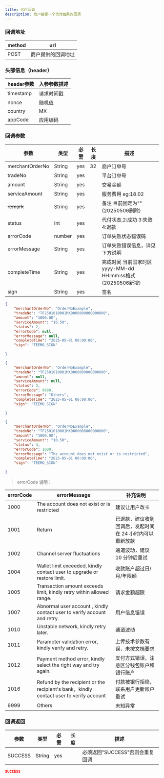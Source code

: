 ```yaml
---
title: 代付回调
description: 商户接受一个代付结果的回调
---
```


### 回调地址

| method | url                |
| ------ | ------------------ |
| POST   | 商户提供的回调地址 |

### 头部信息（header）

| header参数 | 入参参数描述 |
|----------|--------|
| timestamp | 请求时间戳  |
| nonce    | 随机值    |
| country  | MX     |
| appCode  | 应用编码   |

### 回调参数

| 参数              | 类型   | 必需 | 长度 | 描述                                             |
|-----------------| ------ | ---- | ---- |------------------------------------------------|
| merchantOrderNo | String | yes  | 32   | 商户订单号                                          |
| tradeNo         | String | yes  |      | 平台订单号                                          |
| amount          | String | yes  |      | 交易金额                                           |
| serviceAmount   | String | yes   |     | 服务费用  eg:18.02                                 |
| ~~remark~~      | String | yes  |      | 备注  目前固定为""   (20250506删除)                       |
| status          | Int | yes  |      | 代付状态,2:成功 3:失败 4:退款                            |
| errorCode       | number | yes  |      | 订单失败状态错误码                                      |
| errorMessage    | String | yes  |      | 订单失败错误信息，详见下方说明                                |
| completeTime    | String | yes  |     | 完成时间 当前国家时区 yyyy-MM-dd HH:mm:ss格式 (20250506新增) |
| sign            | String | yes  |      | 签名                                             |

```json title=成功回调示例
{
    "merchantOrderNo": "OrderNoExample",
    "tradeNo": "TF2501010001MX0000000000000000",
    "amount": "1000.00",
    "serviceAmount": "10.50",
    "status": 2,
    "errorCode": null,
    "errorMessage": null,
    "completeTime": "2025-05-01 00:00:00",
    "sign": "TEEMO_SIGN"
    
}
```

```json title=失败回调示例
{
    "merchantOrderNo": "OrderNoExample",
    "tradeNo": "TF2501010001MX0000000000000000",
    "amount": null,
    "serviceAmount": null,
    "status": 3,
    "errorCode": 9999,
    "errorMessage": "Others",
    "completeTime": "2025-05-01 00:00:00",
    "sign": "TEEMO_SIGN"
    
}
```

```json title=退款回调示例
{
    "merchantOrderNo": "OrderNoExample",
    "tradeNo": "TF2501010001MX0000000000000000",
    "amount": "1000.00",
    "serviceAmount": "10.50",
    "status": 4,
    "errorCode": 1000,
    "errorMessage": "The account does not exist or is restricted",
    "completeTime": "2025-05-01 00:00:00",
    "sign": "TEEMO_SIGN"
    
}
```

> errorCode 说明：

| errorCode | errorMessage                                                                          | 补充说明                          |
| --------- |---------------------------------------------------------------------------------------|--------------------------------|
| 1000      | The account does not exist or is restricted                                           | 建议让用户改卡                        |
| 1001      | Return                                                                                | 已退款，建议收到回调后，发起时间在 24 小时内可以重新放款 |
| 1002      | Channel server fluctuations                                                           | 通道波动，建议 10 分钟后重试               |
| 1004 | Wallet limit exceeded, kindly contact user to upgrade or restore limit.               | 收款账户超过日/月/年限额                  |
| 1005 | Transaction amount exceeds limit, kindly retry within allowed range.                  | 请求金额超限                         |
| 1007 | Abnormal user account , kindly contact user to verify account and retry.              | 用户信息错误                         |
| 1010 | Unstable network, kindly retry later.                                                 | 通道波动                           |
| 1011 | Parameter validation error, kindly verify and retry.                                  | 上传技术参数有误，未按文档要求                |
| 1012 | Payment method error, kindly select the right way and try again.                      | 支付方式错误，注意区分钱包账户和银行账户           |
| 1016 | Refund by the recipient or the recipient's bank，kindly contact user to verify account | 付款被银行拒绝，联系用户更新账户重试             |
| 9999 | Others                                                                                | 未知异常                           |

### 回调返回

| 参数    | 类型   | 必需 | 长度 | 描述                            |
| ------- | ------ | ---- | ---- | ------------------------------- |
| SUCCESS | String | yes  |      | 必须返回"SUCCESS"否则会重复回调 |

```json title=回调示例
SUCCESS
```
